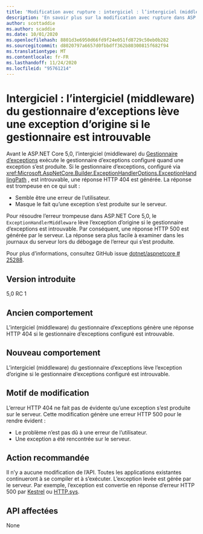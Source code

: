 ```yaml
---
title: 'Modification avec rupture : intergiciel : l’intergiciel (middleware) du gestionnaire d’exceptions lève une exception d’origine si le gestionnaire est introuvable'
description: 'En savoir plus sur la modification avec rupture dans ASP.NET Core 5,0 intitulé intergiciel : l’intergiciel (middleware) du gestionnaire d’exceptions lève une exception d’origine si le gestionnaire est introuvable'
author: scottaddie
ms.author: scaddie
ms.date: 10/01/2020
ms.openlocfilehash: 8801d3e6950d66fd9f24e051fd8729c50eb0b282
ms.sourcegitcommit: d8020797a6657d0fbbdff362b80300815f682f94
ms.translationtype: MT
ms.contentlocale: fr-FR
ms.lasthandoff: 11/24/2020
ms.locfileid: "95761214"
---
```

# <a name="middleware-exception-handler-middleware-throws-original-exception-if-handler-not-found"></a>Intergiciel : l’intergiciel (middleware) du gestionnaire d’exceptions lève une exception d’origine si le gestionnaire est introuvable

Avant le ASP.NET Core 5,0, l’intergiciel (middleware) du [Gestionnaire d’exceptions](xref:Microsoft.AspNetCore.Builder.ExceptionHandlerExtensions.UseExceptionHandler%2A) exécute le gestionnaire d’exceptions configuré quand une exception s’est produite. Si le gestionnaire d’exceptions, configuré via <xref:Microsoft.AspNetCore.Builder.ExceptionHandlerOptions.ExceptionHandlingPath> , est introuvable, une réponse HTTP 404 est générée. La réponse est trompeuse en ce qui suit :

* Semble être une erreur de l’utilisateur.
* Masque le fait qu’une exception s’est produite sur le serveur.

Pour résoudre l’erreur trompeuse dans ASP.NET Core 5,0, le `ExceptionHandlerMiddleware` lève l’exception d’origine si le gestionnaire d’exceptions est introuvable. Par conséquent, une réponse HTTP 500 est générée par le serveur. La réponse sera plus facile à examiner dans les journaux du serveur lors du débogage de l’erreur qui s’est produite.

Pour plus d’informations, consultez GitHub issue [dotnet/aspnetcore # 25288](https://github.com/dotnet/aspnetcore/issues/25288).

## <a name="version-introduced"></a>Version introduite

5,0 RC 1

## <a name="old-behavior"></a>Ancien comportement

L’intergiciel (middleware) du gestionnaire d’exceptions génère une réponse HTTP 404 si le gestionnaire d’exceptions configuré est introuvable.

## <a name="new-behavior"></a>Nouveau comportement

L’intergiciel (middleware) du gestionnaire d’exceptions lève l’exception d’origine si le gestionnaire d’exceptions configuré est introuvable.

## <a name="reason-for-change"></a>Motif de modification

L’erreur HTTP 404 ne fait pas de évidente qu’une exception s’est produite sur le serveur. Cette modification génère une erreur HTTP 500 pour le rendre évident :

* Le problème n’est pas dû à une erreur de l’utilisateur.
* Une exception a été rencontrée sur le serveur.

## <a name="recommended-action"></a>Action recommandée

Il n’y a aucune modification de l’API. Toutes les applications existantes continueront à se compiler et à s’exécuter. L’exception levée est gérée par le serveur. Par exemple, l’exception est convertie en réponse d’erreur HTTP 500 par [Kestrel](/aspnet/core/fundamentals/servers/kestrel) ou [HTTP.sys](/aspnet/core/fundamentals/servers/httpsys).

## <a name="affected-apis"></a>API affectées

None

<!--

### Category

ASP.NET Core

### Affected APIs

Not detectable via API analysis

-->
